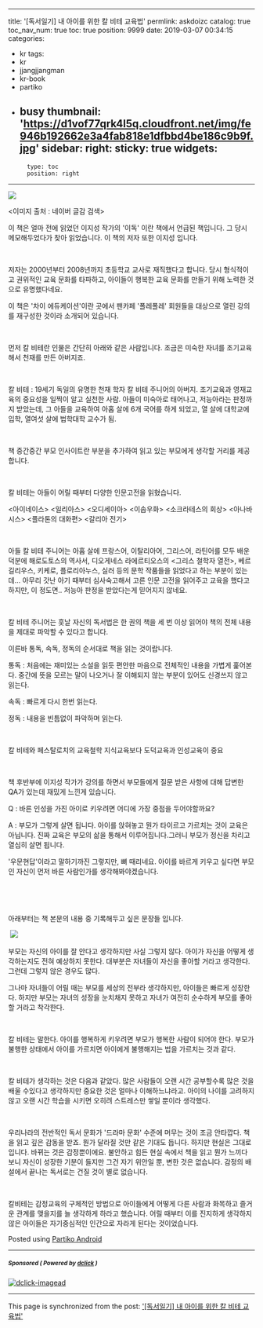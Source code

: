 
---
title: '[독서일기] 내 아이를 위한 칼 비테 교육법'
permlink: askdoizc
catalog: true
toc_nav_num: true
toc: true
position: 9999
date: 2019-03-07 00:34:15
categories:
- kr
tags:
- kr
- jjangjjangman
- kr-book
- partiko
- busy
thumbnail: 'https://d1vof77qrk4l5q.cloudfront.net/img/fe946b192662e3a4fab818e1dfbbd4be186c9b9f.jpg'
sidebar:
    right:
        sticky: true
widgets:
    -
        type: toc
        position: right
---


![](https://d1vof77qrk4l5q.cloudfront.net/img/fe946b192662e3a4fab818e1dfbbd4be186c9b9f.jpg)

<이미지 출처 : 네이버 글감 검색>

이 책은 얼마 전에 읽었던 이지성 작가의 '이독' 이란 책에서 언급된 책입니다. 그 당시 메모해두었다가 찾아 읽었습니다.
이 책의 저자 또한 이지성 입니다.

​

저자는 2000년부터 2008년까지 초등학교 교사로 재직했다고 합니다. 당시 형식적이고 권위적인 교육 문화를 타파하고, 아이들이 행복한 교육 문화를 만들기 위해 노력한 것으로 유명했다네요.

이 책은 '차이 에듀케이션'이란 곳에서 팬카페 '폴레폴레' 회원들을 대상으로 열린 강의를 재구성한 것이라 소개되어 있습니다.

​

먼저 칼 비테란 인물은 간단히 아래와 같은 사람입니다. 조금은 미숙한 자녀를 조기교육해서 천재를 만든 아버지죠.

​

칼 비테 : 19세기 독일의 유명한 천재 학자 칼 비테 주니어의 아버지. 조기교육과 영재교육의 중요성을 일찍이 알고 실천한 사람. 아들이 미숙아로 태어나고, 저능아라는 판정까지 받았는데, 그 아들을 교육하여 아홉 살에 6개 국어를 하게 되었고, 열 살에 대학교에 입학, 열여섯 살에 법학대학 교수가 됨.

​

책 중간중간 부모 인사이트란 부분을 추가하여 읽고 있는 부모에게 생각할 거리를 제공합니다.

​

칼 비테는 아들이 어릴 때부터 다양한 인문고전을 읽혔습니다.

<아이네이스> <일리아스> <오디세이아> <이솝우화> <소크라테스의 회상> <아나바시스> <플라톤의 대화편> <갈리아 전기>

​

아들 칼 비테 주니어는 아홉 살에 프랑스어, 이탈리아어, 그리스어, 라틴어를 모두 배운 덕분에 해로도토스의 역사서, 디오게네스 라에르티오스의 <그리스 철학자 열전>, 베르길리우스, 키케로, 플로리아누스, 실러 등의 문학 작품들을 읽었다고 하는 부분이 있는데... 아무리 갓난 아기 때부터 심사숙고해서 고른 인문 고전을 읽어주고 교육을 했다고 하지만, 이 정도면.. 저능아 판정을 받았다는게 믿어지지 않네요.

​

칼 비테 주니어는 훗날 자신의 독서법은 한 권의 책을 세 번 이상 읽어야 책의 전체 내용을 제대로 파악할 수 있다고 합니다.

이른바 통독, 속독, 정독의 순서대로 책을 읽는 것이랍니다.

통독 : 처음에는 재미있는 소설을 읽듯 편안한 마음으로 전체적인 내용을 가볍게 훑어본다. 중간에 뜻을 모르는 말이 나오거나 잘 이해되지 않는 부분이 있어도 신경쓰지 않고 읽는다.

속독 : 빠르게 다시 한번 읽는다.

정독 : 내용을 빈틈없이 파악하며 읽는다.

​

칼 비테와 페스탈로치의 교육철학
지식교육보다 도덕교육과 인성교육이 중요

​

책 후반부에 이지성 작가가 강의를 하면서 부모들에게 질문 받은 사항에 대해 답변한 QA가 있는데 재밌게 느낀게 있습니다.

Q : 바른 인성을 가진 아이로 키우려면 어디에 가장 중점을 두어야할까요?

A : 부모가 그렇게 살면 됩니다. 아이를 앉혀놓고 뭔가 타이르고 가르치는 것이 교육은 아닙니다. 진짜 교육은 부모의 삶을 통해서 이루어집니다.그러니 부모가 정신을 차리고 열심히 살면 됩니다.

'우문현답'이라고 말하기까진 그렇지만, 뼈 때리네요. 아이를 바르게 키우고 싶다면 부모인 자신이 먼저 바른 사람인가를 생각해봐야겠습니다.

​

​

아래부터는 책 본문의 내용 중 기록해두고 싶은 문장들 입니다.

​
![](https://i.imgur.com/HckzDOK.gif)
​


부모는 자신의 아이를 잘 안다고 생각하지만 사실 그렇지 않다. 아이가 자신을 어떻게 생각하는지도 전혀 예상하지 못한다. 대부분은 자녀들이 자신을 좋아할 거라고 생각한다. 그런데 그렇지 않은 경우도 많다.

그나마 자녀들이 어릴 때는 부모를 세상의 전부라 생각하지만, 아이들은 빠르게 성장한다. 하지만 부모는 자녀의 성장을 눈치채지 못하고 자녀가 여전히 순수하게 부모를 좋아할 거라고 착각한다. 

​

칼 비테는 말한다.
아이를 행복하게 키우려면 부모가 행복한 사람이 되어야 한다. 부모가 불행한 상태에서 아이를 가르치면 아이에게 불행해지는 법을 가르치는 것과 같다.

​

칼 비테가 생각하는 것은 다음과 같았다.
많은 사람들이 오랜 시간 공부할수록 많은 것을 배울 수있다고 생각하지만 중요한 것은 얼마나 이해하느냐라고. 아이의 나이를 고려하지 않고 오랜 시간 학습을 시키면 오히려 스트레스만 쌓일 뿐이라 생각했다.

​

우리나라의 전반적인 독서 문화가 '드라마 문화' 수준에 머무는 것이 조금 안타깝다. 책을 읽고 깊은 감동을 받죠. 뭔가 달라질 것만 같은 기대도 듭니다. 하지만 현실은 그대로 입니다. 바뀌는 것은 감정뿐이에요. 불안하고 힘든 현실 속에서 책을 읽고 뭔가 느끼다 보니 자신이 성장한 기분이 들지만 그건 자기 위안일 뿐, 변한 것은 없습니다. 감정의 배설에서 끝나는 독서로는 건질 것이 별로 없습니다.

​

칼비테는 감정교육의 구체적인 방법으로 아이들에게 어떻게 다른 사람과 화목하고 즐거운 관계를 맺을지를 늘 생각하게 하라고 했습니다. 어릴 때부터 이를 진지하게 생각하지 않은 아이들은 자기중심적인 인간으로 자라게 된다는 것이었습니다.



Posted using [Partiko Android](https://steemit.com/@partiko-android)

---

#####  <sub> **Sponsored ( Powered by [dclick](https://www.dclick.io) )** </sub>
[![dclick-imagead](https://s3.ap-northeast-2.amazonaws.com/dclick/image/snuff12/1550886468574.png)](https://api.dclick.io/v1/c?x=eyJhbGciOiJIUzI1NiIsInR5cCI6IkpXVCJ9.eyJjIjoibHVja3kyMDE1IiwicyI6ImFza2RvaXpjIiwiYSI6WyJpLTIwMyJdLCJ1cmwiOiJodHRwczovL3N0YWdpbmcuZHJ1Z3dhcnMuaW8vIyEvcmVmL0ByZWQtZGV2aWxzIiwiaWF0IjoxNTUxOTE5MTkxLCJleHAiOjE4NjcyNzkxOTF9.A0me4tgtyKD2ii881DJil5iAnUF3kXio74tbsriwUu4)

- - -

This page is synchronized from the post: ['[독서일기] 내 아이를 위한 칼 비테 교육법'](https://steemit.com/@lucky2015/askdoizc)
